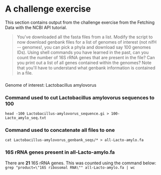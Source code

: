 # A challenge exercise
This section contains output from the challenge exercise from the Fetching Data with the NCBI API tutorial.

> You've downloaded all the fasta files from a list. Modify the script to now download genbank files for a list of genomes of interest (not nifH -- genomes!, you can pick a phyla and download say 100 genomes IDs). Using shell commands you have learned in the past, can you count the number of 16S rRNA genes that are present in the file? Can you print out a list of all genes contained within the genomes? Note that you'll have to understand what genbank information is contained in a file.

###
Genome of interest: Lactobacillus amylovorus

### Command used to cut Lactobacillus amylovorus sequences to 100
```head -100 Lactobacillus-amylovorus_sequence.gi > 100-Lacto_amylo_seq.txt```

### Command used to concatenate all files to one
```cat Lactobacillus-amylovorus_genbank_seqs/* > all-Lacto-amylo.fa```

### 16S rRNA genes present in all-Lacto-amylo.fa
There are **21** 16S rRNA genes. This was counted using the command below:
```grep "product=\"16S ribosomal RNA\"" all-Lacto-amylo.fa | wc```